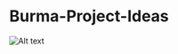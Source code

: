 # Burma-Project-Ideas

![Alt text](https://assets.digitalocean.com/articles/alligator/boo.svg "a title")